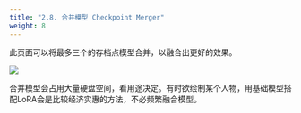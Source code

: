 ```yaml
---
title: "2.8. 合并模型 Checkpoint Merger"
weight: 8
---
```


此页面可以将最多三个的存档点模型合并，以融合出更好的效果。

![](/posts/stable-diffusion-webui-manuals/images/Screenshot_20230417_184700.webp)

合并模型会占用大量硬盘空间，看用途决定。有时欲绘制某个人物，用基础模型搭配LoRA会是比较经济实惠的方法，不必频繁融合模型。
